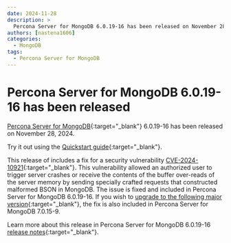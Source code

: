 ```yaml
---
date: 2024-11-28
description: >
  Percona Server for MongoDB 6.0.19-16 has been released on November 28, 2024.
authors: [nastena1606]
categories:
  - MongoDB
tags:
  - Percona Server for MongoDB
---
```


# Percona Server for MongoDB 6.0.19-16 has been released

<!-- more -->

[Percona Server for MongoDB](https://docs.percona.com/percona-server-for-mongodb/6.0/index.html){:target="_blank"} 6.0.19-16 has been released on November 28, 2024.

Try it out using the [Quickstart guide](https://docs.percona.com/percona-server-for-mongodb/6.0/install/index.html){:target="_blank"}. 

This release of includes a fix for a security vulnerability [CVE-2024-10921](https://nvd.nist.gov/vuln/detail/CVE-2024-10921){:target="_blank"}. This vulnerability allowed an authorized user to trigger server crashes or receive the contents of the buffer over-reads of the server memory by sending specially crafted requests that constructed malformed BSON in MongoDB. The issue is fixed and included in Percona Server for MongoDB 6.0.19-16. If you wish to [upgrade to the following major version](https://docs.percona.com/percona-server-for-mongodb/7.0/install/upgrade-from-60.html){:target="_blank"}, the fix is also included in Percona Server for MongoDB 7.0.15-9.    

Learn more about this release in Percona Server for MongoDB 6.0.19-16 [release notes](https://docs.percona.com/percona-server-for-mongodb/6.0/release_notes/6.0.19-16.html){:target="_blank"}.

